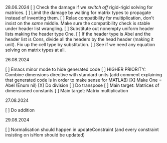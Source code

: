 28.06.2024
[ ] Check the damage if we *switch off* rigid-rigid solving for matrices.
[ ] Limit the damage by waiting for matrix types to propagate instead of inventing them.
[ ] Relax compatibility for multiplication, don't insist on the *same* middle. Make sure the compatibility check is stable under header list wrangling.
[ ] Substitute out nonempty uniform header lists making the header type One.
[ ] If the header type is Abel and the header list is Cons, divide all the headers by the head header (making it unit). Fix up the cell type by substitution.
[ ] See if we need any equation solving on matrix types at all.

26.08.2024

[ ] Emacs minor mode to hide generated code
[ ] HIGHER PRIORITY: Combine dimensions directive with standard units (add comment explaining that generated code is in order to make sense for MATLAB)
[X] Make One = Abel (Enum nil)
[X] Do division
[ ] Do transpose
[ ] Main target: Matrices of dimensioned constants
[ ] Main target: Matrix multiplication

27.08.2024

[ ] Do addition

29.08.2024

[ ] Normalisation should happen in updateConstraint (and every constraint insisting on isHom should be updated)
